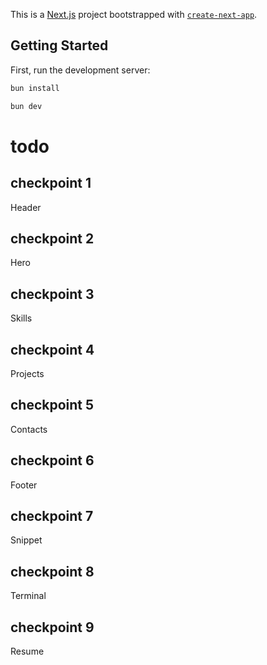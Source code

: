 This is a [Next.js](https://nextjs.org/) project bootstrapped with [`create-next-app`](https://github.com/vercel/next.js/tree/canary/packages/create-next-app).

## Getting Started

First, run the development server:

```bash
bun install
```

```bash
bun dev
```

# todo

## checkpoint 1

Header

## checkpoint 2

Hero

## checkpoint 3

Skills

## checkpoint 4

Projects

## checkpoint 5

Contacts

## checkpoint 6

Footer

## checkpoint 7

Snippet

## checkpoint 8

Terminal

## checkpoint 9

Resume
